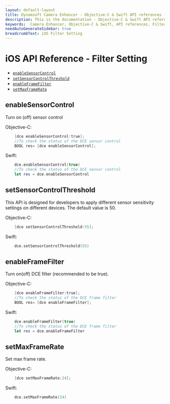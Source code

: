 ```yaml
---
layout: default-layout
title: Dynamsoft Camera Enhancer - Objective-C & Swift API references - Filter setting
description: This is the documentation - Objective-C & Swift API references - Filter setting page of Dynamsoft Camera Enhancer.
keywords:  Camera Enhancer, Objective-C & Swift, API references, Filter
needAutoGenerateSidebar: true
breadcrumbText: iOS Filter Setting
---
```


# iOS API Reference - Filter Setting

- [`enableSensorControl`](#enablesensorcontrol)
- [`setSensorControlThreshold`](#setsensorcontrolthreshold)
- [`enableFrameFilter`](#enableframefilter)
- [`setMaxFrameRate`](#setmaxframerate)

## enableSensorControl

Turn on (off) sensor control

Objective-C:

```objectivec
    [dce enableSensorControl:true];
    //To check the status of the DCE sensor control
    BOOL res= [dce enableSensorControl];
```

Swift:

```swift
    dce.enableSensorControl(true)
    //To check the status of the DCE sensor control
    let res = dce.enableSensorControl
```

## setSensorControlThreshold

This API is designed for developers to apply different sensor sensitivity settings on different devices. The default value is 50.

Objective-C:

```objectivec
    [dce setSensorControlThreshold:55];
```

Swift:

```swift
    dce.setSensorControlThreshold(55)
```

## enableFrameFilter

Turn on(off) DCE filter (recommended to be true).

Objective-C:

```objectivec
    [dce enableFrameFilter:true];
    //To check the status of the DCE frame filter
    BOOL res= [dce enableFrameFilter];
```

Swift:

```swift
    dce.enableFrameFilter(true)
    //To check the status of the DCE frame filter
    let res = dce.enableFrameFilter
```

## setMaxFrameRate

Set max frame rate.

Objective-C:

```objectivec
    [dce setMaxFrameRate:24];
```

Swift:

```swift
    dce.setMaxFrameRate(24)
```
